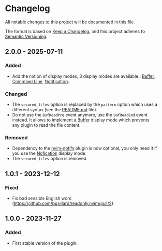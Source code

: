 # Changelog

All notable changes to this project will be documented in this file.

The format is based on [Keep a Changelog](https://keepachangelog.com/en/1.0.0/), and this project adheres to [Semantic Versioning](https://semver.org/spec/v2.0.0.html).

## 2.0.0 - 2025-07-11

### Added

- Add the notion of display modes, 3 display modes are available : [Buffer](/README.md#framed_picture-buffer), [Command Line](/README.md#pager-command-line), [Notification](/README.md#bell-notification).

### Changed

- The `secured_files` option is replaced by the `pattern` option which uses a different syntax (see the [README.md](/README.md) file).
- Do not use the `BufReadPre` event anymore, use the `BufReadCmd` event instead. It allows to implement a [Buffer](/README.md#framed_picture-buffer) display mode which prevents any plugin to read the file content.

### Removed

- Dependency to the [nvim-notify](https://github.com/rcarriga/nvim-notify) plugin is now optional, you only need it if you use the [Nofication](/README.md#bell-notification) display mode.
- The `secured_files` option is removed.

## 1.0.1 - 2023-12-12

### Fixed

- Fix bad sensible English word (https://github.com/bgaillard/readonly.nvim/pull/2).

## 1.0.0 - 2023-11-27

### Added

- First stable version of the plugin.
